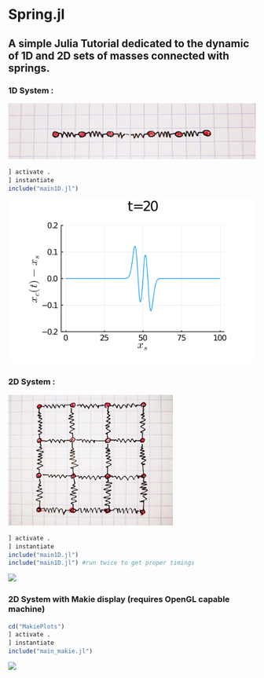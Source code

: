 # Spring.jl
## A simple Julia Tutorial dedicated to the dynamic of 1D and 2D sets of masses connected with springs.

### 1D System :

![](images/s1d.png)


```julia
] activate .
] instantiate
include("main1D.jl")
```

![](images/spring1D.gif)

### 2D System :


![](images/s2d.png)


```julia
] activate .
] instantiate
include("main1D.jl")
include("main1D.jl") #run twice to get proper timings
```

![](images/spring2dplots.gif)

### 2D System with Makie display (requires OpenGL capable machine)

```julia
cd("MakiePlots")
] activate .
] instantiate
include("main_makie.jl")
```
![](images/output.gif)


